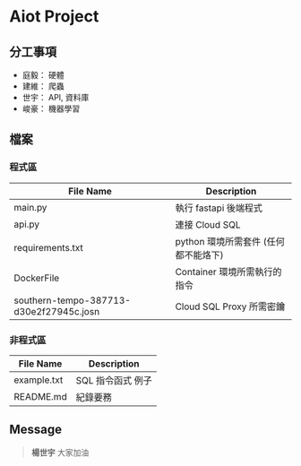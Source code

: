 # Aiot Project


## 分工事項

* 庭毅： 硬體
* 建維： 爬蟲
* 世宇： API, 資料庫
* 峻豪： 機器學習


## 檔案

### 程式區

| File Name                                  | Description                                                   |
| ------------------------------------------ | --------------------------------------------------------------|
| main.py                                    | 執行 fastapi 後端程式                                         |
| api.py                                     | 連接 Cloud SQL                                                |
| requirements.txt                           | python 環境所需套件 (任何都不能烙下)                           |
| DockerFile                                 | Container 環境所需執行的指令                                   |
| southern-tempo-387713-d30e2f27945c.josn    | Cloud SQL Proxy 所需密鑰                                       |


### 非程式區

| File Name                                  | Description                                                   |
| ------------------------------------------ | --------------------------------------------------------------|
| example.txt                                | SQL 指令函式 例子                                              |
| README.md                                  | 紀錄要務                                                       |


## Message

> **楊世宇** 大家加油
